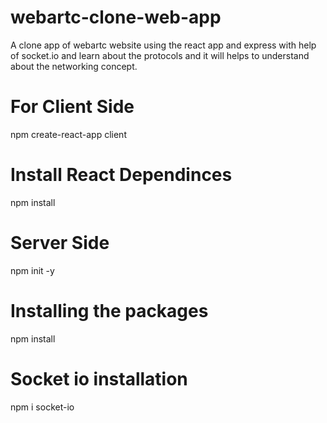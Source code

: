 # webartc-clone-web-app
A clone app of webartc website using the react app and express with help of socket.io and learn about the protocols and it will helps to understand about the networking concept.

# For Client Side 
npm create-react-app client

# Install React Dependinces
npm install

# Server Side
npm init -y

# Installing the packages 
npm install

# Socket io installation
npm i socket-io
